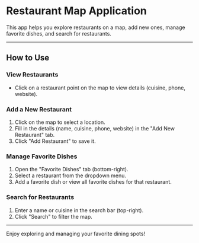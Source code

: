 # Restaurant Map Application

This app helps you explore restaurants on a map, add new ones, manage favorite dishes, and search for restaurants.

---

## **How to Use**

### **View Restaurants**
- Click on a restaurant point on the map to view details (cuisine, phone, website).

### **Add a New Restaurant**
1. Click on the map to select a location.
2. Fill in the details (name, cuisine, phone, website) in the "Add New Restaurant" tab.
3. Click "Add Restaurant" to save it.

### **Manage Favorite Dishes**
1. Open the "Favorite Dishes" tab (bottom-right).
2. Select a restaurant from the dropdown menu.
3. Add a favorite dish or view all favorite dishes for that restaurant.

### **Search for Restaurants**
1. Enter a name or cuisine in the search bar (top-right).
2. Click "Search" to filter the map.

---

Enjoy exploring and managing your favorite dining spots!
